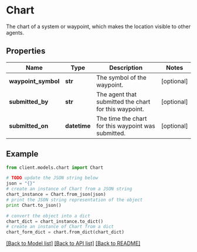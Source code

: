 # Chart

The chart of a system or waypoint, which makes the location visible to other agents.

## Properties

Name | Type | Description | Notes
------------ | ------------- | ------------- | -------------
**waypoint_symbol** | **str** | The symbol of the waypoint. | [optional] 
**submitted_by** | **str** | The agent that submitted the chart for this waypoint. | [optional] 
**submitted_on** | **datetime** | The time the chart for this waypoint was submitted. | [optional] 

## Example

```python
from client.models.chart import Chart

# TODO update the JSON string below
json = "{}"
# create an instance of Chart from a JSON string
chart_instance = Chart.from_json(json)
# print the JSON string representation of the object
print Chart.to_json()

# convert the object into a dict
chart_dict = chart_instance.to_dict()
# create an instance of Chart from a dict
chart_form_dict = chart.from_dict(chart_dict)
```
[[Back to Model list]](../README.md#documentation-for-models) [[Back to API list]](../README.md#documentation-for-api-endpoints) [[Back to README]](../README.md)


